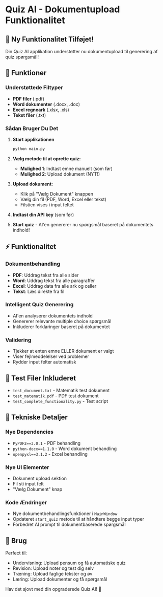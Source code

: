 # Quiz AI - Dokumentupload Funktionalitet

## 🎉 Ny Funktionalitet Tilføjet!

Din Quiz AI applikation understøtter nu dokumentupload til generering af quiz spørgsmål!

## 🔧 Funktioner

### Understøttede Filtyper
- **PDF filer** (.pdf)
- **Word dokumenter** (.docx, .doc)
- **Excel regneark** (.xlsx, .xls)
- **Tekst filer** (.txt)

### Sådan Bruger Du Det

1. **Start applikationen**
   ```bash
   python main.py
   ```

2. **Vælg metode til at oprette quiz:**
   - **Mulighed 1**: Indtast emne manuelt (som før)
   - **Mulighed 2**: Upload dokument (NYT!)

3. **Upload dokument:**
   - Klik på "Vælg Dokument" knappen
   - Vælg din fil (PDF, Word, Excel eller tekst)
   - Filstien vises i input feltet

4. **Indtast din API key** (som før)

5. **Start quiz** - AI'en genererer nu spørgsmål baseret på dokumentets indhold!

## ⚡ Funktionalitet

### Dokumentbehandling
- **PDF**: Uddrag tekst fra alle sider
- **Word**: Uddrag tekst fra alle paragraffer
- **Excel**: Uddrag data fra alle ark og celler
- **Tekst**: Læs direkte fra fil

### Intelligent Quiz Generering
- AI'en analyserer dokumentets indhold
- Genererer relevante multiple choice spørgsmål
- Inkluderer forklaringer baseret på dokumentet

### Validering
- Tjekker at enten emne ELLER dokument er valgt
- Viser fejlmeddelelser ved problemer
- Rydder input felter automatisk

## 🧪 Test Filer Inkluderet

- `test_document.txt` - Matematik test dokument
- `test_matematik.pdf` - PDF test dokument
- `test_complete_functionality.py` - Test script

## 🔧 Tekniske Detaljer

### Nye Dependencies
- `PyPDF2==3.0.1` - PDF behandling
- `python-docx==1.1.0` - Word dokument behandling
- `openpyxl==3.1.2` - Excel behandling

### Nye UI Elementer
- Dokument upload sektion
- Fil sti input felt
- "Vælg Dokument" knap

### Kode Ændringer
- Nye dokumentbehandlingsfunktioner i `MainWindow`
- Opdateret `start_quiz` metode til at håndtere begge input typer
- Forbedret AI prompt til dokumentbaserede spørgsmål

## 🎯 Brug

Perfect til:
- Undervisning: Upload pensum og få automatiske quiz
- Revision: Upload noter og test dig selv  
- Træning: Upload faglige tekster og øv
- Læring: Upload dokumenter og få spørgsmål

Hav det sjovt med din opgraderede Quiz AI! 🚀
